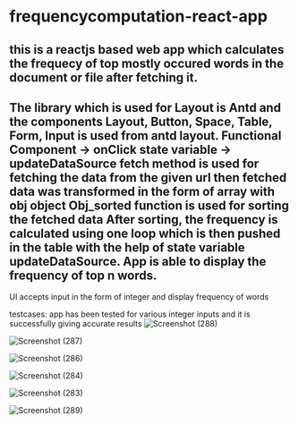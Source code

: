 
# frequencycomputation-react-app
this is a reactjs based web app which calculates the frequecy of top mostly occured words in the document  or file after fetching it.
--------------------------------------------------------------------------------------------------------------------------------------


The library which is used for Layout is Antd and the components Layout, Button, Space, Table, Form, Input is used from antd layout.
Functional Component -> onClick
state variable -> updateDataSource
fetch method is used for fetching the data from the given url then
fetched data was transformed in the form of array with obj object
Obj_sorted function is used for sorting the fetched data
After sorting, the frequency is calculated using one loop 
which is then pushed in the table with the help of state variable updateDataSource.
App is able to display the frequency of top n words.
-------------------------------------------------------------------------------------------------------------------------------------------
UI accepts input in the form of integer
and display frequency of words 

testcases:
app has been tested for various integer inputs and it is successfully giving accurate results
![Screenshot (288)](https://user-images.githubusercontent.com/43934285/118378375-17719e80-b5f1-11eb-8929-0a0856719415.png)

![Screenshot (287)](https://user-images.githubusercontent.com/43934285/118378418-6b7c8300-b5f1-11eb-94ac-e0699b33cf7b.png)

![Screenshot (286)](https://user-images.githubusercontent.com/43934285/118378426-746d5480-b5f1-11eb-809e-23b01b0b2fce.png)

![Screenshot (284)](https://user-images.githubusercontent.com/43934285/118378453-9b2b8b00-b5f1-11eb-8785-2fc010d47dee.png)

![Screenshot (283)](https://user-images.githubusercontent.com/43934285/118378463-abdc0100-b5f1-11eb-87d9-d31d35563071.png)

![Screenshot (289)](https://user-images.githubusercontent.com/43934285/118378462-abdc0100-b5f1-11eb-8467-dbc18ae74bdc.png)
